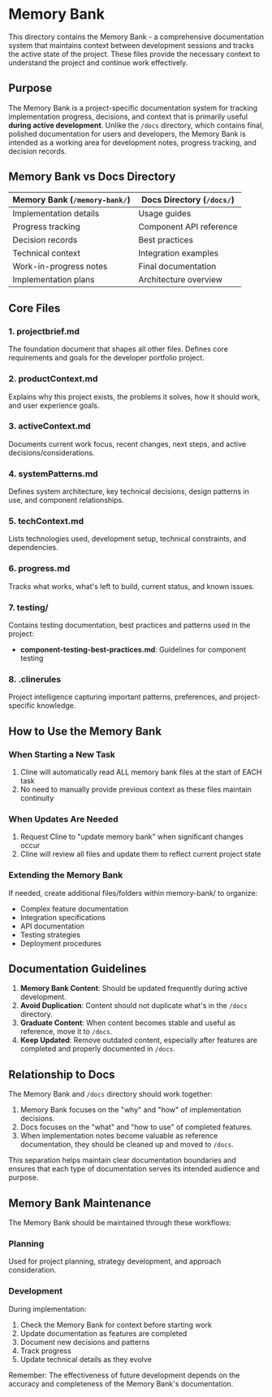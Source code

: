 # Memory Bank

This directory contains the Memory Bank - a comprehensive documentation system that maintains context between development sessions and tracks the active state of the project. These files provide the necessary context to understand the project and continue work effectively.

## Purpose

The Memory Bank is a project-specific documentation system for tracking implementation progress, decisions, and context that is primarily useful **during active development**. Unlike the `/docs` directory, which contains final, polished documentation for users and developers, the Memory Bank is intended as a working area for development notes, progress tracking, and decision records.

## Memory Bank vs Docs Directory

| Memory Bank (`/memory-bank/`) | Docs Directory (`/docs/`) |
|-------------------------------|--------------------------|
| Implementation details | Usage guides |
| Progress tracking | Component API reference |
| Decision records | Best practices |
| Technical context | Integration examples |
| Work-in-progress notes | Final documentation |
| Implementation plans | Architecture overview |

## Core Files

### 1. projectbrief.md
The foundation document that shapes all other files. Defines core requirements and goals for the developer portfolio project.

### 2. productContext.md
Explains why this project exists, the problems it solves, how it should work, and user experience goals.

### 3. activeContext.md
Documents current work focus, recent changes, next steps, and active decisions/considerations.

### 4. systemPatterns.md
Defines system architecture, key technical decisions, design patterns in use, and component relationships.

### 5. techContext.md
Lists technologies used, development setup, technical constraints, and dependencies.

### 6. progress.md
Tracks what works, what's left to build, current status, and known issues.

### 7. testing/
Contains testing documentation, best practices and patterns used in the project:
- **component-testing-best-practices.md**: Guidelines for component testing

### 8. .clinerules
Project intelligence capturing important patterns, preferences, and project-specific knowledge.

## How to Use the Memory Bank

### When Starting a New Task
1. Cline will automatically read ALL memory bank files at the start of EACH task
2. No need to manually provide previous context as these files maintain continuity

### When Updates Are Needed
1. Request Cline to "update memory bank" when significant changes occur
2. Cline will review all files and update them to reflect current project state

### Extending the Memory Bank
If needed, create additional files/folders within memory-bank/ to organize:
- Complex feature documentation
- Integration specifications
- API documentation
- Testing strategies
- Deployment procedures

## Documentation Guidelines

1. **Memory Bank Content**: Should be updated frequently during active development.
2. **Avoid Duplication**: Content should not duplicate what's in the `/docs` directory.
3. **Graduate Content**: When content becomes stable and useful as reference, move it to `/docs`.
4. **Keep Updated**: Remove outdated content, especially after features are completed and properly documented in `/docs`.

## Relationship to Docs

The Memory Bank and `/docs` directory should work together:

1. Memory Bank focuses on the "why" and "how" of implementation decisions.
2. Docs focuses on the "what" and "how to use" of completed features.
3. When implementation notes become valuable as reference documentation, they should be cleaned up and moved to `/docs`.

This separation helps maintain clear documentation boundaries and ensures that each type of documentation serves its intended audience and purpose.

## Memory Bank Maintenance

The Memory Bank should be maintained through these workflows:

### Planning
Used for project planning, strategy development, and approach consideration.

### Development
During implementation:
1. Check the Memory Bank for context before starting work
2. Update documentation as features are completed
3. Document new decisions and patterns
4. Track progress
5. Update technical details as they evolve

Remember: The effectiveness of future development depends on the accuracy and completeness of the Memory Bank's documentation.
